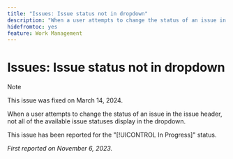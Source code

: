 ```yaml
---
title: "Issues: Issue status not in dropdown"
description: "When a user attempts to change the status of an issue in the issue header, not all of the available issue statuses display in the dropdown."
hidefromtoc: yes
feature: Work Management
---
```


# Issues: Issue status not in dropdown

>[!NOTE]
>
>This issue was fixed on March 14, 2024.

When a user attempts to change the status of an issue in the issue header, not all of the available issue statuses display in the dropdown.

This issue has been reported for the "[!UICONTROL In Progress]" status.

_First reported on November 6, 2023._
